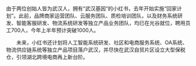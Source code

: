 <!--
 * @Author: your name
 * @Date: 2021-01-21 17:19:26
 * @LastEditTime: 2021-01-25 15:46:12
 * @LastEditors: Please set LastEditors
 * @Description: In User Settings Edit
 * @FilePath: /mywritings/book_wechat/202101/wuhan_it_append.md
-->


由于两位创始人皆为武汉人，拥有“武汉基因”的小红书，去年开始实施“回家计划”。此前，品牌商家运营团队、云服务团队、质检培训团队，以及财务系统研发、智能客服研发、物流系统研发等独立产品业务团队，均已在光谷就位，聘用员工700人，今年上半年预计突破1000人。

　　未来，小红书还计划将人工智能系统研发、社区和电商服务系统、OA系统、物流供应链系统等独立产品项目落户武汉，并尽快在武汉自贸片区设立大型保税仓，引领湖北跨境电商再上新台阶。